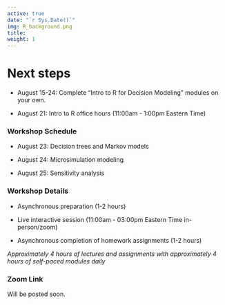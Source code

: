 ```yaml
---
active: true
date: "`r Sys.Date()`"
img: R_background.png
title: 
weight: 1
---
```


# Next steps

- August 15-24: Complete “Intro to R for Decision Modeling” modules on your own.

- August 21: Intro to R office hours (11:00am - 1:00pm Eastern Time)

### Workshop Schedule

- August 23: Decision trees and Markov models

- August 24: Microsimulation modeling

- August 25: Sensitivity analysis

### Workshop Details

- Asynchronous preparation (1-2 hours)

- Live interactive session (11:00am - 03:00pm Eastern Time in-person/zoom)

- Asynchronous completion of homework assignments (1-2 hours)

*Approximately 4 hours of lectures and assignments with approximately 4 hours of self-paced modules daily*

### Zoom Link

Will be posted soon.











